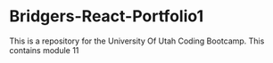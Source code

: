# Bridgers-React-Portfolio1
This is a repository for the University Of Utah Coding Bootcamp. This contains module 11
